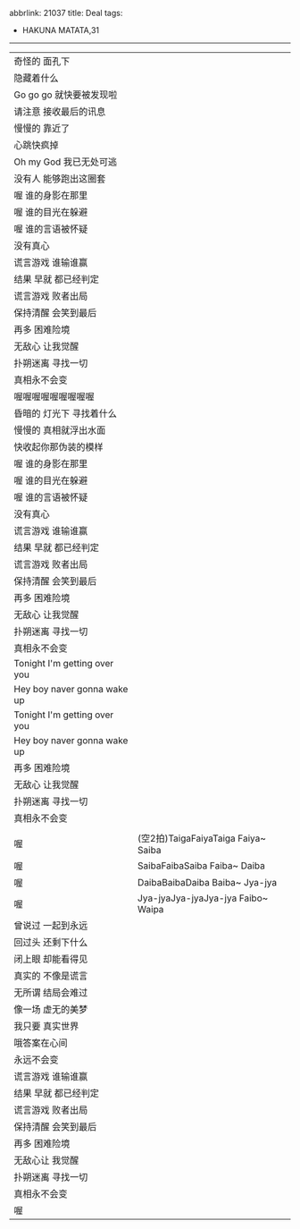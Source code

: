 abbrlink: 21037
title: Deal
tags:
  - HAKUNA MATATA,31
---
|      |      |
|--|--|
|奇怪的 面孔下|      |
|隐藏着什么|      |
|Go go go 就快要被发现啦|      |
|请注意 接收最后的讯息|      |
|慢慢的 靠近了|      |
|心跳快疯掉|      |
|Oh my God 我已无处可逃|      |
|没有人 能够跑出这圈套|      |
|喔 谁的身影在那里|      |
|喔 谁的目光在躲避|      |
|喔 谁的言语被怀疑|      |
|没有真心|      |
|谎言游戏 谁输谁赢|      |
|结果 早就 都已经判定|      |
|谎言游戏 败者出局|      |
|保持清醒 会笑到最后|      |
|再多 困难险境|      |
|无敌心 让我觉醒|      |
|扑朔迷离 寻找一切|      |
|真相永不会变|      |
|喔喔喔喔喔喔喔喔喔|      |
|昏暗的 灯光下 寻找着什么|      |
|慢慢的 真相就浮出水面|      |
|快收起你那伪装的模样|      |
|喔 谁的身影在那里|      |
|喔 谁的目光在躲避|      |
|喔 谁的言语被怀疑|      |
|没有真心|      |
|谎言游戏 谁输谁赢|      |
|结果 早就 都已经判定|      |
|谎言游戏 败者出局|      |
|保持清醒 会笑到最后|      |
|再多 困难险境|      |
|无敌心 让我觉醒|      |
|扑朔迷离 寻找一切|      |
|真相永不会变|      |
|Tonight I'm getting over you|      |
|Hey boy naver gonna wake up|      |
|Tonight I'm getting over you|      |
|Hey boy naver gonna wake up|      |
|再多 困难险境|      |
|无敌心 让我觉醒|      |
|扑朔迷离 寻找一切|      |
|真相永不会变|      |
|      |      |
|喔|(空2拍)TaigaFaiyaTaiga Faiya~ Saiba|
|喔|SaibaFaibaSaiba Faiba~ Daiba|
|喔|DaibaBaibaDaiba Baiba~ Jya-jya|
|喔|Jya-jyaJya-jyaJya-jya Faibo~ Waipa|
|曾说过 一起到永远|      |
|回过头 还剩下什么|      |
|闭上眼 却能看得见|      |
|真实的 不像是谎言|      |
|无所谓 结局会难过|      |
|像一场 虚无的美梦|      |
|我只要 真实世界|      |
|哦答案在心间|      |
|永远不会变|      |
|谎言游戏 谁输谁赢|      |
|结果 早就 都已经判定|      |
|谎言游戏 败者出局|      |
|保持清醒 会笑到最后|      |
|再多 困难险境|      |
|无敌心让 我觉醒|      |
|扑朔迷离 寻找一切|      |
|真相永不会变|      |
|喔|      |